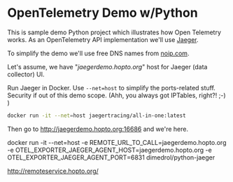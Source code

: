 # OpenTelemetry Demo w/Python

This is sample demo Python project which illustrates how Open Telemetry works.
As an OpenTelemetry API implementation we'll use [Jaeger](https://www.jaegertracing.io/).

                                 
To simplify the demo we'll use free DNS names from [noip.com](https://www.noip.com/).

Let's assume, we have "_jaegerdemo.hopto.org_" host for Jaeger (data collector) UI.



Run Jaeger in Docker. Use `--net=host` to simplify the ports-related stuff. Security if out of this demo scope. (Ahh, you always got IPTables, right?! ;-) )  

```bash
docker run -it --net=host jaegertracing/all-in-one:latest
```

Then go to http://jaegerdemo.hopto.org:16686 and we're here.

                          

docker run -it --net=host -e REMOTE_URL_TO_CALL=jaegerdemo.hopto.org -e OTEL_EXPORTER_JAEGER_AGENT_HOST=jaegerdemo.hopto.org -e OTEL_EXPORTER_JAEGER_AGENT_PORT=6831 dimedrol/python-jaeger

http://remoteservice.hopto.org/